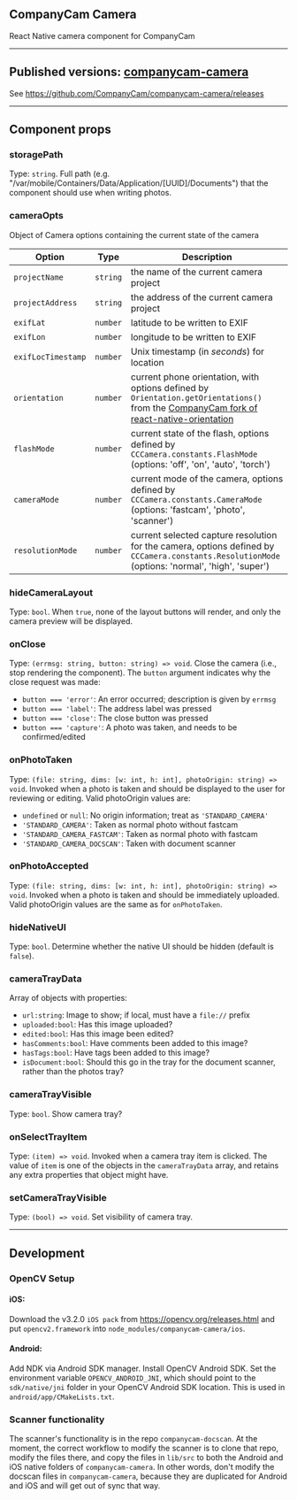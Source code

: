 ## CompanyCam Camera

React Native camera component for CompanyCam

---

## Published versions: [companycam-camera](https://www.npmjs.com/package/companycam-camera)

See https://github.com/CompanyCam/companycam-camera/releases

---

## Component props

### storagePath

Type: `string`. Full path (e.g. "/var/mobile/Containers/Data/Application/[UUID]/Documents") that the component should use when writing photos.

### cameraOpts

Object of Camera options containing the current state of the camera

| Option             | Type     | Description                                                                                                                                                                                       |
| ------------------ | -------- | ------------------------------------------------------------------------------------------------------------------------------------------------------------------------------------------------- |
| `projectName`      | `string` | the name of the current camera project                                                                                                                                                            |
| `projectAddress`   | `string` | the address of the current camera project                                                                                                                                                         |
| `exifLat`          | `number` | latitude to be written to EXIF                                                                                                                                                                    |
| `exifLon`          | `number` | longitude to be written to EXIF                                                                                                                                                                   |
| `exifLocTimestamp` | `number` | Unix timestamp (in _seconds_) for location                                                                                                                                                        |
| `orientation`      | `number` | current phone orientation, with options defined by `Orientation.getOrientations()` from the [CompanyCam fork of react-native-orientation](https://github.com/CompanyCam/react-native-orientation) |
| `flashMode`        | `number` | current state of the flash, options defined by `CCCamera.constants.FlashMode` (options: 'off', 'on', 'auto', 'torch')                                                                             |
| `cameraMode`       | `number` | current mode of the camera, options defined by `CCCamera.constants.CameraMode` (options: 'fastcam', 'photo', 'scanner')                                                                           |
| `resolutionMode`   | `number` | current selected capture resolution for the camera, options defined by `CCCamera.constants.ResolutionMode` (options: 'normal', 'high', 'super')                                                   |

### hideCameraLayout

Type: `bool`. When `true`, none of the layout buttons will render, and only the camera preview will be displayed.

### onClose

Type: `(errmsg: string, button: string) => void`. Close the camera (i.e., stop rendering the component). The `button` argument indicates why the close request was made:

* `button === 'error'`: An error occurred; description is given by `errmsg`
* `button === 'label'`: The address label was pressed
* `button === 'close'`: The close button was pressed
* `button === 'capture'`: A photo was taken, and needs to be confirmed/edited

### onPhotoTaken

Type: `(file: string, dims: [w: int, h: int], photoOrigin: string) => void`. Invoked when a photo is taken and should be displayed to the user for reviewing or editing. Valid photoOrigin values are:

* `undefined` or `null`: No origin information; treat as `'STANDARD_CAMERA'`
* `'STANDARD_CAMERA'`: Taken as normal photo without fastcam
* `'STANDARD_CAMERA_FASTCAM'`: Taken as normal photo with fastcam
* `'STANDARD_CAMERA_DOCSCAN'`: Taken with document scanner

### onPhotoAccepted

Type: `(file: string, dims: [w: int, h: int], photoOrigin: string) => void`. Invoked when a photo is taken and should be immediately uploaded. Valid photoOrigin values are the same as for `onPhotoTaken`.

### hideNativeUI

Type: `bool`. Determine whether the native UI should be hidden (default is `false`).

### cameraTrayData

Array of objects with properties:

* `url:string`: Image to show; if local, must have a `file://` prefix
* `uploaded:bool`: Has this image uploaded?
* `edited:bool`: Has this image been edited?
* `hasComments:bool`: Have comments been added to this image?
* `hasTags:bool`: Have tags been added to this image?
* `isDocument:bool`: Should this go in the tray for the document scanner, rather than the photos tray?

### cameraTrayVisible

Type: `bool`. Show camera tray?

### onSelectTrayItem

Type: `(item) => void`. Invoked when a camera tray item is clicked. The value of `item` is one of the objects in the `cameraTrayData` array, and retains any extra properties that object might have.

### setCameraTrayVisible

Type: `(bool) => void`. Set visibility of camera tray.

---

## Development

### OpenCV Setup

#### iOS:

Download the v3.2.0 `iOS pack` from https://opencv.org/releases.html and put `opencv2.framework` into `node_modules/companycam-camera/ios`.

#### Android:

Add NDK via Android SDK manager. Install OpenCV Android SDK. Set the environment variable `OPENCV_ANDROID_JNI`, which should point to the `sdk/native/jni` folder in your OpenCV Android SDK location. This is used in `android/app/CMakeLists.txt`.

### Scanner functionality

The scanner's functionality is in the repo `companycam-docscan`. At the moment, the correct workflow to modify the scanner is to clone that repo, modify the files there, and copy the files in `lib/src` to both the Android and iOS native folders of `companycam-camera`. In other words, don't modify the docscan files in `companycam-camera`, because they are duplicated for Android and iOS and will get out of sync that way.
